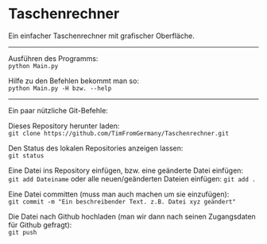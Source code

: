 # Taschenrechner
Ein einfacher Taschenrechner mit grafischer Oberfläche.

---

Ausführen des Programms:<br>
`python Main.py`

Hilfe zu den Befehlen bekommt man so:<br>
`python Main.py -H bzw. --help`

---


Ein paar nützliche Git-Befehle:

Dieses Repository herunter laden:<br>
`git clone https://github.com/TimFromGermany/Taschenrechner.git`

Den Status des lokalen Repositories anzeigen lassen:  
`git status`

Eine Datei ins Repository einfügen, bzw. eine geänderte Datei einfügen:  
`git add Dateiname`
oder alle neuen/geänderten Dateien einfügen:
`git add .`

Eine Datei committen (muss man auch machen um sie einzufügen):  
`git commit -m "Ein beschreibender Text. z.B. Datei xyz geändert"`

Die Datei nach Github hochladen (man wir dann nach seinen Zugangsdaten für Github gefragt):  
`git push`
